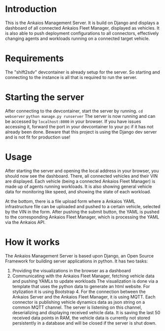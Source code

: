 
# Introduction
This is the Ankaios Management Server. It is build on Django and displays a dashboard of all connected Ankaios Fleet Manager, displayed as vehicles. It is also able to push deployment configurations to all connectors, effectively changing agents and workloads running on a connected target vehicle.

# Requirements
The "shift2sdv" devcontainer is already setup for the server. So starting and connecting to the instance is all that is required to run the server.

# Starting the server
After connecting to the devcontainer, start the server by running.
`cd webserver`
`python manage.py runserver`
The server is now running and can be accessed by
`localhost:8000`
in your browser. If you have issues accessing it, forward the port in your devcontainer to your pc if it has not already been done.
Beware that this project is using the Django dev server and is not fit for production use!

# Usage
After starting the server and opening the local address in your browser, you should now see the dashboard.
There, all connected vehicles and their VIN are displayed. Each vehicle (being a connected Ankaios Fleet Manager) is made up of agents running workloads. It is also showing general vehicle data for monitoring like speed, and showing the state of each workload.

At the bottom, there is a file upload form where a Ankaios YAML infrastructure file can be uploaded and pushed to a certain vehicle, selected by the VIN in the form. After pushing the submit button, the YAML is pushed to the corresponding Ankaios Fleet Manager, which is processing the YAML via the Ankaios API.

# How it works
The Ankaios Management Server is based upon Django, an Open Source Framework for building server applications in python. It has two tasks: 
1. Providing the visualizations in the browser as a dashboard
2. Communicating with the Ankaios Fleet Manager, fetching vehicle data and pushing YAMLs to update workloads
The visualization is done via a template that uses the python data to generate an html website. For stylization it is using Bootstrap 4.
For the connection between the Ankaios  Server and the Ankaios Fleet Manager, it is using MQTT. Each connector is publishing vehicle dynamics data as json string on a common MQTT channel. The server is listening on this channel, deserializing and displaying received vehicle data. It is saving the last 50 received data points in RAM, the vehicle data is currently not stored persistently in a database and will be closed if the server is shut down.